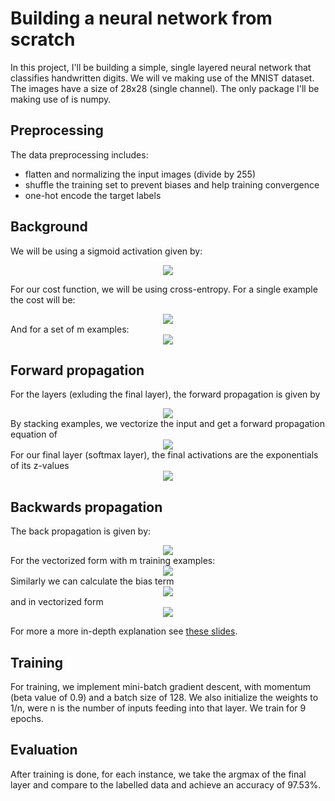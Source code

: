 # Building a neural network from scratch

In this project, I'll be building a simple, single layered neural network that classifies handwritten digits. We will ve making use of the MNIST dataset. The images have a size of 28x28 (single channel). The only package I'll be making use of is numpy.



## Preprocessing
The data preprocessing includes:
- flatten and normalizing the input images (divide by 255) 
- shuffle the training set to prevent biases and help training convergence
- one-hot encode the target labels

## Background
We will be using a sigmoid activation given by:
<div style='text-align: center;'>
<img src="https://latex.codecogs.com/png.latex?\sigma(z) = \frac{1}{1 + e^{-z}}" />
</div>

For our cost function, we will be using cross-entropy. For a single example the cost will be:
<div style='text-align: center;'>
<img src="https://latex.codecogs.com/png.latex?L(y,\hat{y}) = - \sum^n_{i=0} y_i 
\log ( \hat{y}_i )" />
</div>
And for a set of m examples:
<div style='text-align: center;'>
<img src="https://latex.codecogs.com/png.latex?L(Y,\hat{Y}) = -1/m \sum^m_{i=1} \sum^n_{i=1} y_i^{(i)} 
\log ( \hat{y}_i^{(i)} )"/>
</div>


## Forward propagation
For the layers (exluding the final layer), the forward propagation is given by
<div style='text-align: center;'>
 <img src="https://latex.codecogs.com/png.latex?\hat{y} = \sigma(w^Tx+b)" />
</div>
By stacking examples, we vectorize the input and get a forward propagation equation of
<div style='text-align: center;'>
 <img src="https://latex.codecogs.com/png.latex?\hat{y} = \sigma(w^TX+b)" />
</div>
For our final layer (softmax layer), the final activations are the exponentials of its z-values
<div style='text-align: center;'>
<img src="https://latex.codecogs.com/png.latex?\hat{y}=\frac{e^{z_i}}{\sum^9_{i=0}e^{z_j}}" />
</div>

## Backwards propagation

The back propagation is given by:
<div style='text-align: center;'>
<img  src="https://latex.codecogs.com/png.latex?\frac{\partial L}{\partial w_j} = (\hat{y} - y)w_j" > 
</div>
For the vectorized form with m training examples:
<div style='text-align: center;'>
<img  src="https://latex.codecogs.com/png.latex?\frac{\partial L}{\partial w_j} = \frac{1}{m} X(\hat{y} - y)^T" > 
</div>
Similarly we can calculate the bias term
<div style='text-align: center;'>
<img  src="https://latex.codecogs.com/png.latex?\frac{\partial L}{\partial b} = (\hat{y} - y)" > 
</div>
and in vectorized form
<div style='text-align: center;'>
<img  src="https://latex.codecogs.com/png.latex?\frac{\partial L}{\partial b} = \frac{1}{m} \sum_{i=1}^m(\hat{y}^i - y^i)" > 
</div>

For more a more in-depth explanation see [these slides](https://nthu-datalab.github.io/ml/slides/10_NN_Design.pdf).


## Training
For training, we implement mini-batch gradient descent, with momentum (beta value of 0.9) and a batch size of 128. We also initialize the weights to 1/n, were n is the number of inputs feeding into that layer. We train for 9 epochs.

## Evaluation
After training is done, for each instance, we take the argmax of the final layer and compare to the labelled data and achieve an accuracy of 97.53%.












<!-- <img src="https://latex.codecogs.com/png.latex?s=\text { sensor reading }  " /> 

We first construct a 0 classifier. Set all y labels to 1 if zero image and 0 if not. We will be creating a logistic regression model with a single output node. The network will have 784 inputs (28x28).

## Forward propogation
The forward pass on a single example x executes the following computation
<div style='text-align: center;'>
 <img src="https://latex.codecogs.com/png.latex?\hat{y} = \sigma(w^Tx+b)" />
</div>
Here sigma is the sigmoid function:
<div style='text-align: center;'>
<img src="https://latex.codecogs.com/png.latex?\sigma(z) = \frac{1}{1 + e^{-z}}" />
</div>
here y_hat is a vector, and not a scalar as in the previous equation.  we vectorize by stacking examples side-by-side, so that our input matrix X has an example in each column.

## Cost function
We'll be using cross-entropy for our cost function. The formula for a single training example is:  
<div style='text-align: center;'>
<img src="https://latex.codecogs.com/png.latex?L(y,\hat{y}) = -y\log{(\hat{y}}) - (1-y)\log{(1-\hat{y}})" />
</div>
Averaging over a training set of m examples:  
<div style='text-align: center;'>
<img src="https://latex.codecogs.com/png.latex?L(Y,\hat{Y}) = -1/m \sum^m_{i=1} \(  -y^i \log{(\hat{y}^i}) - (1-y^i)\log{(1-\hat{y}^i}) \)"/>
</div>

## Back propagation

For backpropagation, we'll calculate the degree at which the loss changes with respect to each weight w_j. This is computed for each:
<div style='text-align: center;'>
<img  src="https://latex.codecogs.com/png.latex?\frac{\partial(L)}{\partial{w_j}}" >
</div>
Focusing on a single example makes it easier to derive the formulas required. Holding all values except for w_j, we can think of L being computed in 3 steps.
<div style='text-align: center;'>
<img  src="https://latex.codecogs.com/png.latex?z = w^Tx+b">  
</div>
<br>
<div style='text-align: center;'>
<img  src="https://latex.codecogs.com/png.latex?\hat{y} = \sigma(z)" >
</div>
<br>
<div style='text-align: center;'>
<img  src="https://latex.codecogs.com/png.latex?L(y,\hat{y}) = -y \log (\hat{y}) - (1-y) \log (1-\hat{y})">  
</div>
Following the chain rule, we get
<div style='text-align: center;'>
<img  src="https://latex.codecogs.com/png.latex?\frac{\partial{L}}{\partial{w_j}} = \frac{\partial{L}}{\partial{\hat{y}}} \frac{\partial{\hat{y}}}{\partial{z}} \frac{\partial{z}}{\partial{w_j}}">  
</div>
Looking at the first term on the RHS:<div style='text-align: center;'>
<img  src="https://latex.codecogs.com/png.latex?\frac{\partial{L}}{\partial{\hat{y}}} = \frac{\partial}{\partial \hat{y}} (-y \log (\hat{y}) - (1-y) \log (1-\hat{y}))">  
</div>
<div style='text-align: center;'>
<img  src="https://latex.codecogs.com/png.latex?=\frac{-y}{\hat{y}} + \frac{1-y}{1-\hat{y}}">  
</div>
<br>
<div style='text-align: center;'>
<img  src="https://latex.codecogs.com/png.latex?=\frac{\hat{y} - y}{\hat{y}(1-\hat{y})}">  
</div>
Looking at the 2nd term:
<div style='text-align: center;'>
<img  src="https://latex.codecogs.com/png.latex?\frac{\partial \hat{y}}{\partial z} = \frac{\partial}{\partial z} \sigma (z) = \frac{\partial }{\partial (z)} \left( \frac{1}{1+e^{-z}} \right)"> 
</div> 
<div style='text-align: center;'>
<img  src="https://latex.codecogs.com/png.latex?=- \frac{1}{({1+e^{-z}})^2}\frac{\partial}{\partial z} (1+e^{-z})">    
</div>
<br>
<div style='text-align: center;'>
<img  src="https://latex.codecogs.com/png.latex?= \frac{e^{-z}}{({1+e^{-z}})^2}" >  
</div>
<br>
<div style='text-align: center;'>
<img  src="https://latex.codecogs.com/png.latex?= \sigma (z){\frac{e^{-z}}{{1+e^{-z}}}" >  
</div>
<br>
<div style='text-align: center;'>
<img  src="https://latex.codecogs.com/png.latex?= \sigma (z)  \left( 1 - \frac{1}{1+e^{-z}} \right)" >  
</div>
<br>
<div style='text-align: center;'>
<img  src="https://latex.codecogs.com/png.latex?= \sigma (z)  ( 1 - \sigma(z))" > 
</div>
<br>
<div style='text-align: center;'>
<img  src="https://latex.codecogs.com/png.latex?= \hat{y} (1-\hat{y})" >   
</div>
Looking at the 3rd term;
<div style='text-align: center;'>
<img  src="https://latex.codecogs.com/png.latex?= \frac{\partial z}{\partial w_j} = \frac{\partial}{\partial w_j} (w^Tx+b) = \frac{\partial}{\partial w_j} (w_0x_0 + w_1x_1 + \ldots + w_nx_n +b)" >  
</div>
<div style='text-align: center;'>
<img  src="https://latex.codecogs.com/png.latex?\therefore \frac{\partial z}{\partial w_j} = w_j" >   
</div>
We can now substitute the terms in, and get
<div style='text-align: center;'>
<img  src="https://latex.codecogs.com/png.latex?\frac{\partial L}{\partial w_j} = (\hat{y} - y)w_j" > 
</div>
For the vectorized form with m training examples:
<div style='text-align: center;'>
<img  src="https://latex.codecogs.com/png.latex?\frac{\partial L}{\partial w_j} = \frac{1}{m} X(\hat{y} - y)^T" > 
</div>
Similarly we can calculate the bias term
<div style='text-align: center;'>
<img  src="https://latex.codecogs.com/png.latex?\frac{\partial L}{\partial b} = (\hat{y} - y)" > 
</div>
and in vectorized form
<div style='text-align: center;'>
<img  src="https://latex.codecogs.com/png.latex?\frac{\partial L}{\partial b} = \frac{1}{m} \sum_{i=1}^m(\hat{y}^i - y^i)" > 
</div> -->


